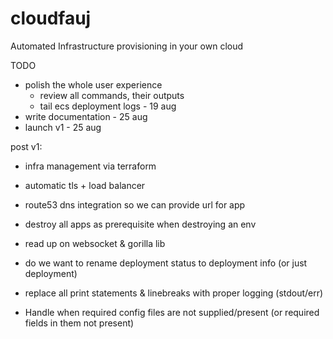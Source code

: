 # cloudfauj
Automated Infrastructure provisioning in your own cloud

TODO

- polish the whole user experience
  - review all commands, their outputs
  - tail ecs deployment logs - 19 aug
- write documentation - 25 aug
- launch v1 - 25 aug

post v1:
- infra management via terraform
- automatic tls + load balancer
- route53 dns integration so we can provide url for app
- destroy all apps as prerequisite when destroying an env



- read up on websocket & gorilla lib
- do we want to rename deployment status to deployment info (or just deployment)
- replace all print statements & linebreaks with proper logging (stdout/err)
- Handle when required config files are not supplied/present (or required fields in them not present)
